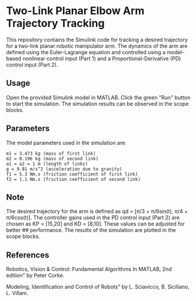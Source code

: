 # Two-Link Planar Elbow Arm Trajectory Tracking

This repository contains the Simulink code for tracking a desired trajectory for a two-link planar robotic manipulator arm. The dynamics of the arm are defined using the Euler-Lagrange equation and controlled using a model-based nonlinear control input (Part 1) and a Proportional-Derivative (PD) control input (Part 2).
## Usage

Open the provided Simulink model in MATLAB.
Click the green "Run" button to start the simulation.
The simulation results can be observed in the scope blocks.

## Parameters

The model parameters used in the simulation are:

    m1 = 3.473 kg (mass of first link)
    m2 = 0.196 kg (mass of second link)
    a1 = a2 = 1 m (length of links)
    g = 9.81 m/s^2 (acceleration due to gravity)
    f1 = 5.3 Nm.s (friction coefficient of first link)
    f2 = 1.1 Nm.s (friction coefficient of second link)

## Note

   The desired trajectory for the arm is defined as qd = [π/3 + π/6sin(t), π/4 + π/6cos(t)].
    The controller gains used in the PD control input (Part 2) are chosen as KP = [15,20] and KD = [8,10]. These values can be adjusted for better ## performance.
    The results of the simulation are plotted in the scope blocks.

## References

   Robotics, Vision & Control: Fundamental Algorithms In MATLAB, 2nd edition" by Peter Corke.
   
   Modeling, Identification and Control of Robots" by L. Sciavicco, B. Siciliano, L. Villani.
